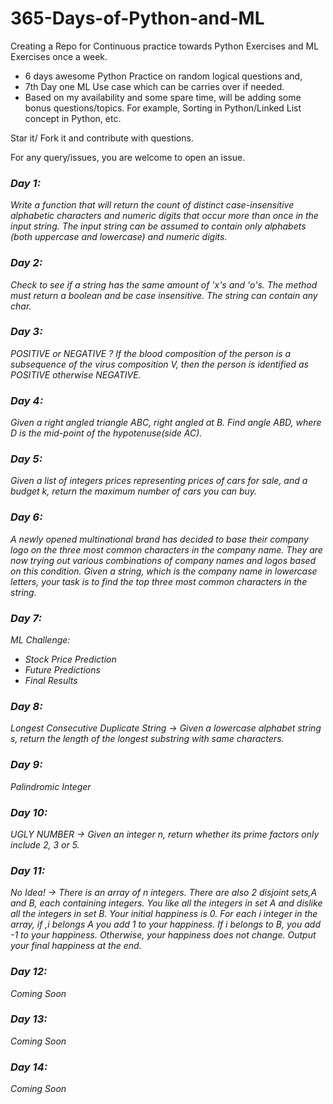 # 365-Days-of-Python-and-ML
Creating a Repo for Continuous practice towards Python Exercises and ML Exercises once a week. 


- 6 days awesome Python Practice on random logical questions and,
- 7th Day one ML Use case which can be carries over if needed.
- Based on my availability and some spare time, will be adding some bonus questions/topics. For example, Sorting in Python/Linked List concept in Python, etc.

Star it/ Fork it and contribute with questions.

For any query/issues, you are welcome to open an issue.

### ***Day 1:***

*Write a function that will return the count of distinct case-insensitive alphabetic characters and numeric digits that occur more than once in the input string. The input string can be assumed to contain only alphabets (both uppercase and lowercase) and numeric digits.*

### ***Day 2:***

*Check to see if a string has the same amount of 'x's and 'o's. The method must return a boolean and be case insensitive. The string can contain any char.*

### ***Day 3:***

*POSITIVE or NEGATIVE ?
If the blood composition of the person is a subsequence of the virus composition V, then the person is identified as POSITIVE otherwise NEGATIVE.*

### ***Day 4:***

*Given a right angled triangle ABC, right angled at B. Find angle ABD, where D is the mid-point of the hypotenuse(side AC).*

### ***Day 5:***

*Given a list of integers prices representing prices of cars for sale, and a budget k, return the maximum number of cars you can buy.*

### ***Day 6:***

*A newly opened multinational brand has decided to base their company logo on the three most common characters in the company name. They are now trying out various combinations of company names and logos based on this condition. Given a string, which is the company name in lowercase letters, your task is to find the top three most common characters in the string.*

### ***Day 7:***

*ML Challenge:*
  - *Stock Price Prediction*
  - *Future Predictions*
  - *Final Results*

### ***Day 8:***

*Longest Consecutive Duplicate String -> Given a lowercase alphabet string s, return the length of the longest substring with same characters.*

### ***Day 9:***

*Palindromic Integer*

### ***Day 10:***

*UGLY NUMBER -> Given an integer n, return whether its prime factors only include 2, 3 or 5.*

### ***Day 11:***

*No Idea! -> There is an array of n integers. There are also 2 disjoint sets,A and B, each containing integers. You like all the integers in set A and dislike all the integers in set B. Your initial happiness is 0. For each i integer in the array, if ,i belongs A you add 1 to your happiness. If i belongs to B, you add -1 to your happiness. Otherwise, your happiness does not change. Output your final happiness at the end.*

### ***Day 12:***

*Coming Soon*

### ***Day 13:***

*Coming Soon*

### ***Day 14:***

*Coming Soon*
